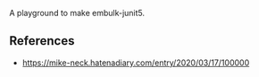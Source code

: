 A playground to make embulk-junit5.

References
-----------

* https://mike-neck.hatenadiary.com/entry/2020/03/17/100000
